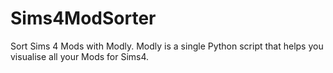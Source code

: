 # Sims4ModSorter
Sort Sims 4 Mods with Modly. Modly is a single Python script that helps you visualise all your Mods for Sims4.
